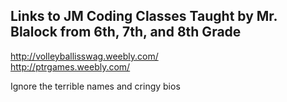 ## Links to JM Coding Classes Taught by Mr. Blalock from 6th, 7th, and 8th Grade
http://volleyballisswag.weebly.com/
<br>
http://ptrgames.weebly.com/

Ignore the terrible names and cringy bios
